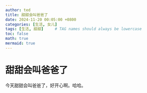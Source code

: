 ```yaml
---
author: ted
title: 甜甜会叫爸爸了
date: 2024-11-20 00:05:00 +0800
categories: [生活, 女儿]
tags: [生活, 甜甜]     # TAG names should always be lowercase
toc: false
math: true
mermaid: true
---
```


# 甜甜会叫爸爸了

今天甜甜会叫爸爸了，好开心啊。哈哈。

